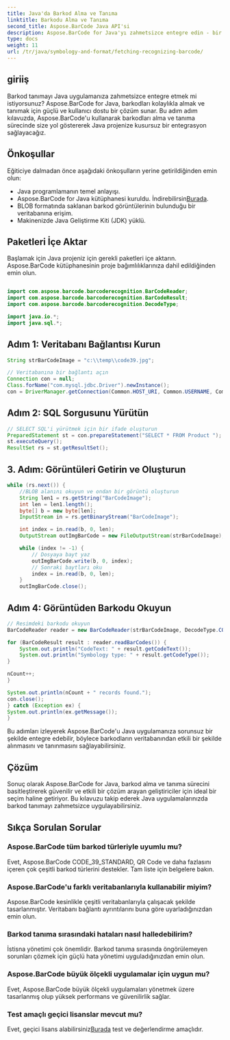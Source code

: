```yaml
---
title: Java'da Barkod Alma ve Tanıma
linktitle: Barkodu Alma ve Tanıma
second_title: Aspose.BarCode Java API'si
description: Aspose.BarCode for Java'yı zahmetsizce entegre edin - bir veritabanından barkodları alın ve tanıyın. Sorunsuz bir barkod entegrasyon deneyimi için hemen indirin.
type: docs
weight: 11
url: /tr/java/symbology-and-format/fetching-recognizing-barcode/
---
```


## giriiş

Barkod tanımayı Java uygulamanıza zahmetsizce entegre etmek mi istiyorsunuz? Aspose.BarCode for Java, barkodları kolaylıkla almak ve tanımak için güçlü ve kullanıcı dostu bir çözüm sunar. Bu adım adım kılavuzda, Aspose.BarCode'u kullanarak barkodları alma ve tanıma sürecinde size yol göstererek Java projenize kusursuz bir entegrasyon sağlayacağız.

## Önkoşullar

Eğiticiye dalmadan önce aşağıdaki önkoşulların yerine getirildiğinden emin olun:

- Java programlamanın temel anlayışı.
-  Aspose.BarCode for Java kütüphanesi kuruldu. İndirebilirsin[Burada](https://releases.aspose.com/barcode/java/).
- BLOB formatında saklanan barkod görüntülerinin bulunduğu bir veritabanına erişim.
- Makinenizde Java Geliştirme Kiti (JDK) yüklü.

## Paketleri İçe Aktar

Başlamak için Java projeniz için gerekli paketleri içe aktarın. Aspose.BarCode kütüphanesinin proje bağımlılıklarınıza dahil edildiğinden emin olun.

```java

import com.aspose.barcode.barcoderecognition.BarCodeReader;
import com.aspose.barcode.barcoderecognition.BarCodeResult;
import com.aspose.barcode.barcoderecognition.DecodeType;

import java.io.*;
import java.sql.*;
```

## Adım 1: Veritabanı Bağlantısı Kurun

```java
String strBarCodeImage = "c:\\temp\\code39.jpg";

// Veritabanına bir bağlantı açın
Connection con = null;
Class.forName("com.mysql.jdbc.Driver").newInstance();
con = DriverManager.getConnection(Common.HOST_URI, Common.USERNAME, Common.PASSWORD);
```

## Adım 2: SQL Sorgusunu Yürütün

```java
// SELECT SQL'i yürütmek için bir ifade oluşturun
PreparedStatement st = con.prepareStatement("SELECT * FROM Product ");
st.executeQuery();
ResultSet rs = st.getResultSet();
```

## 3. Adım: Görüntüleri Getirin ve Oluşturun

```java
while (rs.next()) {
    //BLOB alanını okuyun ve ondan bir görüntü oluşturun
    String len1 = rs.getString("BarCodeImage");
    int len = len1.length();
    byte[] b = new byte[len];
    InputStream in = rs.getBinaryStream("BarCodeImage");

    int index = in.read(b, 0, len);
    OutputStream outImgBarCode = new FileOutputStream(strBarCodeImage);

    while (index != -1) {
        // Dosyaya bayt yaz
        outImgBarCode.write(b, 0, index);
        // Sonraki baytları oku
        index = in.read(b, 0, len);
    }
    outImgBarCode.close();
```

## Adım 4: Görüntüden Barkodu Okuyun

```java
// Resimdeki barkodu okuyun
BarCodeReader reader = new BarCodeReader(strBarCodeImage, DecodeType.CODE_39_STANDARD);

for (BarCodeResult result : reader.readBarCodes()) {
    System.out.println("CodeText: " + result.getCodeText());
    System.out.println("Symbology type: " + result.getCodeType());
}

nCount++;
}

System.out.println(nCount + " records found.");
con.close();
} catch (Exception ex) {
System.out.println(ex.getMessage());
}
```

Bu adımları izleyerek Aspose.BarCode'u Java uygulamanıza sorunsuz bir şekilde entegre edebilir, böylece barkodların veritabanından etkili bir şekilde alınmasını ve tanınmasını sağlayabilirsiniz.

## Çözüm

Sonuç olarak Aspose.BarCode for Java, barkod alma ve tanıma sürecini basitleştirerek güvenilir ve etkili bir çözüm arayan geliştiriciler için ideal bir seçim haline getiriyor. Bu kılavuzu takip ederek Java uygulamalarınızda barkod tanımayı zahmetsizce uygulayabilirsiniz.

## Sıkça Sorulan Sorular

### Aspose.BarCode tüm barkod türleriyle uyumlu mu?
Evet, Aspose.BarCode CODE_39_STANDARD, QR Code ve daha fazlasını içeren çok çeşitli barkod türlerini destekler. Tam liste için belgelere bakın.

### Aspose.BarCode'u farklı veritabanlarıyla kullanabilir miyim?
Aspose.BarCode kesinlikle çeşitli veritabanlarıyla çalışacak şekilde tasarlanmıştır. Veritabanı bağlantı ayrıntılarını buna göre uyarladığınızdan emin olun.

### Barkod tanıma sırasındaki hataları nasıl halledebilirim?
İstisna yönetimi çok önemlidir. Barkod tanıma sırasında öngörülemeyen sorunları çözmek için güçlü hata yönetimi uyguladığınızdan emin olun.

### Aspose.BarCode büyük ölçekli uygulamalar için uygun mu?
Evet, Aspose.BarCode büyük ölçekli uygulamaları yönetmek üzere tasarlanmış olup yüksek performans ve güvenilirlik sağlar.

### Test amaçlı geçici lisanslar mevcut mu?
 Evet, geçici lisans alabilirsiniz[Burada](https://purchase.aspose.com/temporary-license/) test ve değerlendirme amaçlıdır.
